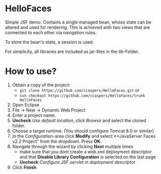 # HelloFaces

Simple JSF demo. Contains a single managed bean, whose state can be altered and used for 
rendering. This is achieved with two views that are connected to each other via navigation rules.

To store the bean's state, a session is used.

For simplicity, all libraries are included as jar-files in the *lib*-Folder.


# How to use?

1. Obtain a copy of the project:
   - `git clone https://github.com/ccaspers/HelloFaces.git` or
   - `svn checkout https://github.com/ccaspers/HelloFaces/trunk HelloFaces`
2. Open Eclipse
3. File -> New -> Dynamic Web Project
4. Enter a project name.
5. **Uncheck** *Use default location*, click *Browse* and select the cloned folder.
6. Choose a target runtime. (You should configure Tomcat 8.0 or similar)
7. In the *Configuration*-area click **Modify** and select **JavaServer Faces v2.2 Project" from the 
dropdown. Press **OK**.
9. Navigate through the wizard by clicking **Next** multiple times
   - make sure that you dont create a web.xml deployment descriptor 
     and that **Disable Library Configuration** is selected on the last page
   - **Uncheck** *Configure JSF servlet in deployment descriptor*
12. Click **Finish**
